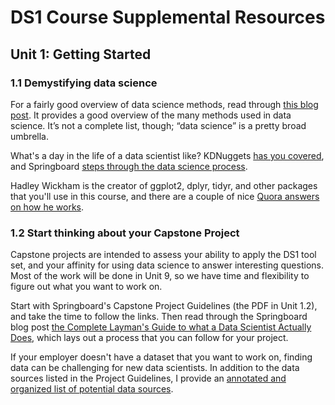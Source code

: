 # DS1 Course Supplemental Resources

## Unit 1: Getting Started

### 1.1 Demystifying data science

For a fairly good overview of data science methods, read through [this blog post](http://www.thearling.com/text/dmtechniques/dmtechniques.htm). It provides a good overview of the many methods used in data science. It’s not a complete list, though; “data science” is a pretty broad umbrella.

What's a day in the life of a data scientist like? KDNuggets [has you covered](https://www.kdnuggets.com/2017/11/day-life-data-scientist.html), and Springboard [steps through the data science process](https://medium.springboard.com/the-data-science-process-the-complete-laymans-guide-to-what-a-data-scientist-actually-does-ca3e166b7c67).

Hadley Wickham is the creator of ggplot2, dplyr, tidyr, and other packages that you'll use in this course, and there are a couple of nice [Quora answers on how he works](https://www.quora.com/How-is-Hadley-Wickham-able-to-contribute-so-much-to-R-particularly-in-the-form-of-packages).

### 1.2 Start thinking about your Capstone Project

Capstone projects are intended to assess your ability to apply the DS1 tool set, and your affinity for using data science to answer interesting questions. Most of the work will be done in Unit 9, so we have time and flexibility to figure out what you want to work on.

Start with Springboard's Capstone Project Guidelines (the PDF in Unit 1.2), and take the time to follow the links. Then read through the Springboard blog post [the Complete Layman's Guide to what a Data Scientist Actually Does](https://medium.springboard.com/the-data-science-process-the-complete-laymans-guide-to-what-a-data-scientist-actually-does-ca3e166b7c67), which lays out a process that you can follow for your project.

If your employer doesn't have a dataset that you want to work on, finding data can be challenging for new data scientists. In addition to the data sources listed in the Project Guidelines, I provide an [annotated and organized list of potential data sources](Project_ideas_and_data_sources.md).


